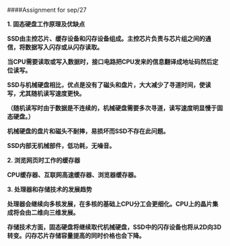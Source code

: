 ####Assignment for sep/27

__1. 固态硬盘工作原理及优缺点__

__SSD由主控芯片、缓存设备和闪存设备组成。主控芯片负责与芯片组之间的通信，将数据写入闪存或从闪存读取。__

__当CPU需要读取或写入数据时，接口电路把CPU发来的信息翻译成地址码然后定位读写。__

__SSD与机械硬盘相比，优点是没有了磁头和盘片，大大减少了寻道时间，使读写，尤其随机读写速度更快。__

__（随机读写时由于数据是不连续的，机械硬盘需要多次寻道，读写速度明显慢于固态硬盘。）__

__机械硬盘的盘片和磁头不耐摔，易损坏而SSD不存在此问题。__

__SSD内部无机械部件，低功耗，无噪音。__

__2. 浏览网页时工作的缓存器__

__CPU缓存器、互联网高速缓存器、浏览器缓存器。__

__3. 处理器和存储技术的发展趋势__

__处理器会继续向多核发展，在多核的基础上CPU分工会更细化。CPU上的晶片集成将会由二维向三维发展。__

__存储技术方面，固态硬盘将继续取代机械硬盘，SSD中的闪存设备也将从2D向3D转变。闪存芯片存储容量提高的同时价格也会下降。__

